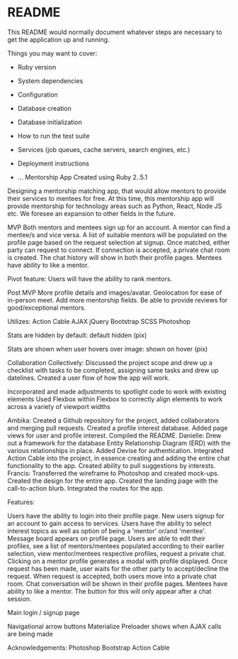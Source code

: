 # README

This README would normally document whatever steps are necessary to get the
application up and running.

Things you may want to cover:

* Ruby version

* System dependencies

* Configuration

* Database creation

* Database initialization

* How to run the test suite

* Services (job queues, cache servers, search engines, etc.)

* Deployment instructions

* ...
Mentorship App
Created using Ruby 2..5.1

Designing a mentorship matching app, that would allow mentors to provide their services to mentees for free.  At this time, this mentorship app will provide mentorship for technology areas such as Python, React, Node JS etc.  We foresee an expansion to other fields in the future.

MVP
Both mentors and mentees sign up for an account.
A mentor can find a mentee/s and vice versa.
A list of suitable mentors will be populated on the profile page based on the request selection at signup. 
Once matched, either party can request to connect.
If connection is accepted, a private chat room is created.
The chat history will show in both their profile pages.
Mentees have ability to like a mentor. 

Pivot feature:
Users will have the ability to rank mentors.


Post MVP
More profile details and images/avatar.
Geolocation for ease of in-person meet.
Add more mentorship fields.
Be able to provide reviews for good/exceptional mentors. 


Utilizes:
Action Cable
AJAX
jQuery
Bootstrap
SCSS
Photoshop


Stats are hidden by default: default hidden (pix)

Stats are shown when user hovers over image: shown on hover (pix)


Collaboration
Collectively:
Discussed the project scope and drew up a checklist with tasks to be completed, assigning same tasks and drew up datelines.
Created a user flow of how the app will work. 

Incorporated and made adjustments to spotlight code to work with existing elements
Used Flexbox within Flexbox to correctly align elements to work across a variety of viewport widths

Ambika:
Created a Github repository for the project, added collaborators and merging pull requests.
Created a profile interest database.
Added page views for user and profile interest.
Compiled the README.
Danielle:
Drew out a framework for the database Entity Relationship Diagram (ERD) with the various relationships in place.
Added Devise for authentication.
Integrated Action Cable into the project, in essence creating and adding the entire chat functionality to the app.
Created ability to pull suggestions by interests.
Francis:
Transferred the wireframe to Photoshop and created mock-ups.
Created the design for the entire app.
Created the landing page with the call-to-action blurb.
Integrated the routes for the app.


Features:

Users have the ability to login into their profile page. New users signup for an account to gain access to services.
Users have the ability to select interest topics as well as option of being a 'mentor' or/and 'mentee'.
Message board appears on profile page.
Users are able to edit their profiles, see a list of mentors/mentees populated according to their earlier selection, view mentor/mentees respective profiles, request a private chat.
Clicking on a mentor profile generates a modal with profile displayed.
Once request has been made, user waits for the other party to accept/decline the request. 
When request is accepted, both users move into a private chat room.
Chat conversation will be shown in their profile pages.
Mentees have ability to like a mentor. The button for this will only appear after a chat session.


Main login / signup page

Navigational arrow buttons
Materialize Preloader shows when AJAX calls are being made

Acknowledgements:
Photoshop
Bootstrap
Action Cable
